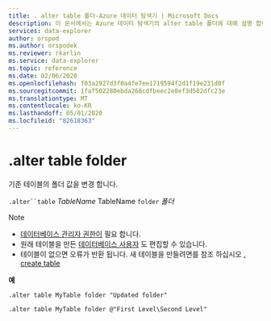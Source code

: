 ```yaml
---
title: . alter table 폴더-Azure 데이터 탐색기 | Microsoft Docs
description: 이 문서에서는 Azure 데이터 탐색기의 alter table 폴더에 대해 설명 합니다.
services: data-explorer
author: orspod
ms.author: orspodek
ms.reviewer: rkarlin
ms.service: data-explorer
ms.topic: reference
ms.date: 02/06/2020
ms.openlocfilehash: f03a2927d3f0a4fe7ee1719594f2d1f19e231d0f
ms.sourcegitcommit: 1faf502280ebda268cdfbeec2e8ef3d582dfc23e
ms.translationtype: MT
ms.contentlocale: ko-KR
ms.lasthandoff: 05/01/2020
ms.locfileid: "82618363"
---
```

# <a name="alter-table-folder"></a>.alter table folder

기존 테이블의 폴더 값을 변경 합니다. 

`.alter``table` *TableName* TableName `folder` *폴더*

> [!NOTE]
> * [데이터베이스 관리자 권한이](../management/access-control/role-based-authorization.md) 필요 합니다.
> * 원래 테이블을 만든 [데이터베이스 사용자](../management/access-control/role-based-authorization.md) 도 편집할 수 있습니다.
> * 테이블이 없으면 오류가 반환 됩니다. 새 테이블을 만들려면를 참조 하십시오 [. create table](create-table-command.md)

**예** 

```kusto
.alter table MyTable folder "Updated folder"
```

```kusto
.alter table MyTable folder @"First Level\Second Level"
```